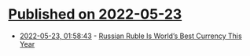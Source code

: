 # [Published on 2022-05-23](index.md)

* [2022-05-23, 01:58:43](https://news.ycombinator.com/item?id=31474649) - [Russian Ruble Is World’s Best Currency This Year](https://www.bloomberg.com/news/articles/2022-05-11/russian-ruble-surpasses-brazilian-real-as-world-s-best-currency)
